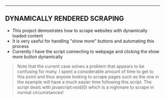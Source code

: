 ------------------------------
DYNAMICALLY RENDERED SCRAPING
------------------------------

* This project demostrates how to scrape websites with dynamically loaded content
* It is very useful for handling "show more" buttons and automating this process
* Currently I have the script connecting to webpage and clicking the show more button dynamically

> Note that the current case solves a problem that appears to be confusing for many. I spent a considerable amount of time to get to this point and thus anyone looking to scrape pages such as the one in the example will have a much easier time following this script. The script deals with javascript:void(0) which is a nighmare to scrape in normal circumstances! 
